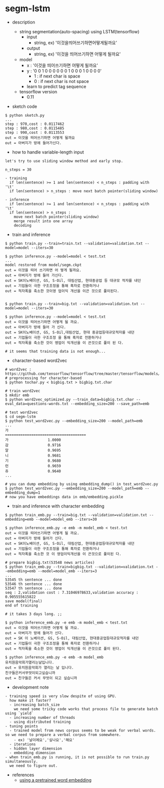 segm-lstm
===

- description
  - string segmentation(auto-spacing) using LSTM(tensorflow)
    - input
      - string, ex) '이것을띄어쓰기하면어떻게될까요'
    - output
      - string, ex) '이것을 띄어쓰기하면 어떻게 될까요' 
  - model
    - x : '이것을 띄어쓰기하면 어떻게 될까요'
	- y : '0 0 1 0 0 0 0 0 0 1 0 0 0 1 0 0 0 0'
	  - 1 : if next char is space
	  - 0 : if next char is not space
    - learn to predict tag sequence
  - tensorflow version
    - 0.11

- sketch code
```shell
$ python sketch.py
...
step : 970,cost : 0.0117462
step : 980,cost : 0.0115485
step : 990,cost : 0.0113553
out = 이것을 띄어쓰기하면 어떻게 될까요
out = 아버지가 방에 들어가신다.
```

- how to handle variable-length input
```protosame
let's try to use sliding window method and early stop.

n_steps = 30

- training
  if len(sentence) >= 1 and len(sentence) < n_steps : padding with '\t'
  if len(sentence) > n_steps : move next batch pointer(sliding window)

- inference
  if len(sentence) >= 1 and len(sentence) < n_steps : padding with '\t'
  if len(sentence) > n_steps : 
    move next batch pointer(sliding window)
	merge result into one array
	decoding
```

- train and inference
```shell
$ python train.py --train=train.txt --validation=validation.txt --model=model --iters=30

$ python inference.py --model=model < test.txt
...
model restored from model/segm.ckpt
out = 이것을 띄어 쓰기하면 어 떻게 될까요.
out = 아버지가 방에 들어 가신다.
out = SK이노베이션, GS, S-Oil, 대림산업, 현대중공업 등 대규모 적자를 내던
out = 기업들이 극한 구조조정을 통해 흑자로 전환하거나
out = 적자폭을 축소한 것이영 업이익 개선을 이끈 것으로 풀이된다.


$ python train.py --train=big.txt --validation=validation.txt --model=model --iters=30

$ python inference.py --model=model < test.txt
out = 이것을 띄어쓰기하면 어떻게 될 까요.
out = 아버지가 방에 들어 가 신다.
out = SK이노베이션, GS, S-Oil,대림산업, 현대 중공업등대규모적자를 내던
out = 기업들이 극한 구조조정 을 통해 흑자로 전환하거나
out = 적자폭을 축소한 것이 영업이 익개선을 이 끈것으로 풀이 된 다.

# it seems that training data is not enough...
```

- character-based word2vec
```shell
# word2vec : https://github.com/tensorflow/tensorflow/tree/master/tensorflow/models/embedding
# preprocessing for character-based
$ python tochar.py < bigbig.txt > bigbig.txt.char

# train word2vec
$ mkdir emb
$ python word2vec_optimized.py --train_data=bigbig.txt.char --eval_data=questions-words.txt --embedding_size=200 --save_path=emb

# test word2vec
$ cd segm-lstm
$ python test_word2vec.py --embedding_size=200 --model_path=emb
...
가
=====================================
가                  1.0000
감                  0.9716
알                  0.9695
니                  0.9681
기                  0.9680
런                  0.9659
쥬                  0.9640
...

# you can dump embedding by using embedding_dump() in test_word2vec.py
$ python test_word2vec.py --embedding_size=200 --model_path=emb --embedding_dump=1
# now you have embeddings data in emb/embedding.pickle

```

- train and inference with character embedding
```shell
$ python train_emb.py --train=big.txt --validation=validation.txt --embedding=emb --model=model_emb --iters=30

$ python inference_emb.py -e emb -m model_emb < test.txt
out = 이것을 띄어쓰기하면 어떻게 될 까요.
out = 아버지가 방에 들어가 신다.
out = SK이노베이션, GS, S-Oil, 대림산업, 현대중공업등대규모적자를 내던
out = 기업들이 극한 구조조정을 통해 흑자로 전환하거나
out = 적자폭을 축소한 것 이 영업이익개선을 이 끈것으로 풀이된 다.

# prepare bigbig.txt(53548 news articles)
$ python train_emb.py --train=bigbig.txt --validation=validation.txt --embedding=emb --model=model_emb --iters=3
...
53545 th sentence ... done
53546 th sentence ... done
53547 th sentence ... done
seq : 2,validation cost : 7.31046978633,validation accuracy : 0.905555615822
save model(final)
end of training

# it takes 3 days long. ;;

$ python inference_emb.py -e emb -m model_emb < test.txt
out = 이것을 띄어쓰기하면 어떻게 될 까요.
out = 아버지가 방에 들어가 신다.
out = SK 이 노베이션, GS, S-Oil, 대림산업, 현대중공업등대규모적자를 내던
out = 기업들이 극한 구조조정을 통해 흑자로 전환하거나
out = 적자폭을 축소한 것이 영업이 익개선을 이 끈것으로 풀이 된다.

$ python inference_emb.py -e emb -m model_emb
유치원음악회가열리는날입니다.
out = 유치원음악회가 열리는 날 입니다.
친구들은커서무엇이되고싶습니까
out = 친구들은 커서 무엇이 되고 싶습니까
```

- development note
```protosame
- training speed is very slow despite of using GPU. 
  how make it faster?
  - increasing batch_size
    we need some tricky code works that process file to generate batch using `yield`
  - increasing number of threads
  - using distributed training
- tuning points
  - trained model from news corpus seems to be weak for verbal words. so we need to prepare a verbal corpus from somewhere.
    - ex) '날이에요','싶나요','해요'
  - iterations
  - hidden layer dimension
  - embedding dimension
- when train_emb.py is running, it is not possible to run train.py simultaneously.
  we need to figure out.
```

- references
  - [using a pretrained word embedding](https://codedump.io/share/GsajBJMQJ50P/1/using-a-pre-trained-word-embedding-word2vec-or-glove-in-tensorflow)
